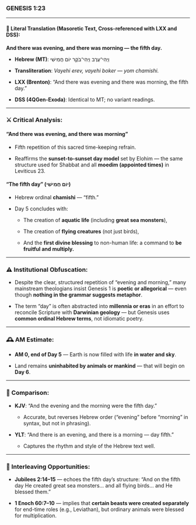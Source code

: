### **GENESIS 1:23**

---

#### 📜 Literal Translation (Masoretic Text, Cross-referenced with LXX and DSS):

**And there was evening, and there was morning — the fifth day.**

- **Hebrew (MT)**: וַיְהִי־עֶרֶב וַיְהִי־בֹקֶר יוֹם חֲמִישִׁי
    
- **Transliteration**: _Vayehi erev, vayehi boker — yom chamishi._
    
- **LXX (Brenton)**: “And there was evening and there was morning, the fifth day.”
    
- **DSS (4QGen-Exoda)**: Identical to MT; no variant readings.
    

---

### ⚔️ Critical Analysis:

#### **“And there was evening, and there was morning”**

- Fifth repetition of this sacred time-keeping refrain.
    
- Reaffirms the **sunset-to-sunset day model** set by Elohim — the same structure used for Shabbat and all **moedim (appointed times)** in Leviticus 23.
    

#### **“The fifth day” (יוֹם חֲמִישִׁי)**

- Hebrew ordinal **chamishi** — “fifth.”
    
- Day 5 concludes with:
    
    - The creation of **aquatic life** (including **great sea monsters**),
        
    - The creation of **flying creatures** (not just birds),
        
    - And the **first divine blessing** to non-human life: a command to **be fruitful and multiply.**
        

---

### ⚠️ Institutional Obfuscation:

- Despite the clear, structured repetition of “evening and morning,” many mainstream theologians insist Genesis 1 is **poetic or allegorical** — even though **nothing in the grammar suggests metaphor**.
    
- The term “day” is often abstracted into **millennia or eras** in an effort to reconcile Scripture with **Darwinian geology** — but Genesis uses **common ordinal Hebrew terms**, not idiomatic poetry.
    

---

### 🕰️ AM Estimate:

- **AM 0, end of Day 5** — Earth is now filled with life **in water and sky**.
    
- Land remains **uninhabited by animals or mankind** — that will begin on **Day 6**.
    

---

### 📖 Comparison:

- **KJV**: “And the evening and the morning were the fifth day.”
    
    - Accurate, but reverses Hebrew order (“evening” before “morning” in syntax, but not in phrasing).
        
- **YLT**: “And there is an evening, and there is a morning — day fifth.”
    
    - Captures the rhythm and style of the Hebrew text well.
        

---

### 🔗 Interleaving Opportunities:

- **Jubilees 2:14–15** — echoes the fifth day’s structure: “And on the fifth day He created great sea monsters… and all flying birds… and He blessed them.”
    
- **1 Enoch 60:7–10** — implies that **certain beasts were created separately** for end-time roles (e.g., Leviathan), but ordinary animals were blessed for multiplication.
